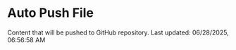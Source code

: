 # Auto Push File

Content that will be pushed to GitHub repository.
Last updated: 06/28/2025, 06:56:58 AM